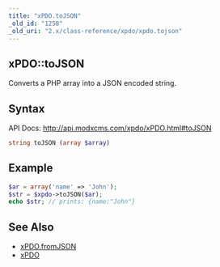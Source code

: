 ```yaml
---
title: "xPDO.toJSON"
_old_id: "1258"
_old_uri: "2.x/class-reference/xpdo/xpdo.tojson"
---
```


## xPDO::toJSON

Converts a PHP array into a JSON encoded string.

## Syntax

API Docs: <http://api.modxcms.com/xpdo/xPDO.html#toJSON>

``` php 
string toJSON (array $array)
```

## Example

``` php 
$ar = array('name' => 'John');
$str = $xpdo->toJSON($ar);
echo $str; // prints: {name:"John"}
```

## See Also

- [xPDO.fromJSON](extending-modx/xpdo/class-reference/xpdo/xpdo.fromjson "xPDO.fromJSON")
- [xPDO](extending-modx/xpdo/class-reference/xpdo "xPDO")